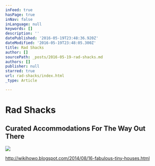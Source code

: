 ```yaml
---
inFeed: true
hasPage: true
inNav: false
inLanguage: null
keywords: []
description: ''
datePublished: '2016-05-19T23:48:36.920Z'
dateModified: '2016-05-19T23:48:05.300Z'
title: Rad Shacks
author: []
sourcePath: _posts/2016-05-19-rad-shacks.md
authors: []
publisher: null
starred: true
url: rad-shacks/index.html
_type: Article

---
```

# Rad Shacks

## Curated Accommodations For The Way Out There
![](https://the-grid-user-content.s3-us-west-2.amazonaws.com/34199c80-9132-4629-a9cc-671b5690b930.jpg)

  
http://wikihowo.blogspot.com/2014/08/16-fabulous-tiny-houses.html
